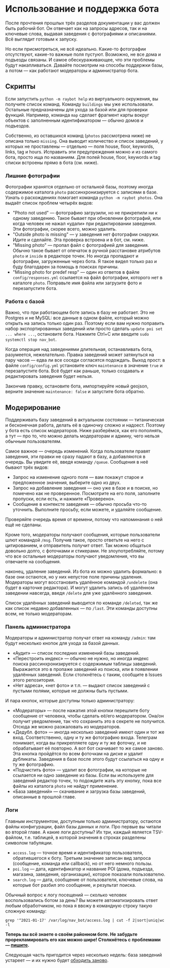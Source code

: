 # Использование и поддержка бота

После прочтения прошлых трёх разделов документации у вас должен быть
рабочий бот. Он отвечает как на запросы адресов, так и на ключевые слова,
выдавая заведения с фотографиями и описаниями. Всё выглядит готовым к запуску.

Но если присмотреться, не всё идеально. Какие-то фотографии отсутствуют,
какие-то важные поля пустуют. Возможно, не все дома и подъезды связаны.
И самое обескураживающее, что эти проблемы будут накапливаться. Давайте
посмотрим на способы поддержки базы, а потом — как работают модераторы
и администратор бота.

## Скрипты

Если запустить `python -m raybot help` из виртуального окружения, вы
получите список команд. Команду `buildings`
мы уже использовали. Остальные предназначены для ухода за базой или
для проверки функций. Например, команда `map` сделает фрагмент карты
вокруг объектов с заполненным идентификатором — обычно домов и подъездов.

Собственно, из оставшихся команд (`photos` рассмотрена ниже) не описана
только `missing`. Она выводит количество и список заведений, у которых
не проставлены — отдельно — поля house, floor, keywords, links, tag и hours.
Исправить эти предупреждения можно и из самого бота, просто ища по названиям.
Для полей house, floor, keywords и tag списки встроены прямо в бота (см. ниже).

### Лишние фотографии

Фотографии хранятся отдельно от остальной базы, поэтому иногда содержимое
каталога `photo` рассинхронизируется с записями в базе. Узнать о расхождениях
помогает команда `python -m raybot photos`. Она выдаёт список проблем
четырёх видов:

* "Photo not used" — фотографию загрузили, но не прикрепили ни к одному
  заведению. Такое бывает при обновлении фотографий, или когда человек
  не нажал «удали» при редактировании заведения. Эти фотографии, скорее
  всего, можно удалить.
* "Outside photo is missing" — у заведения нет фотографии снаружи.
  Идите и сделайте. Эта проверка встроена и в бот, см. ниже.
* "Missing photo" — пропал файл с фотографией для заведения. Обычно такое
  бывает от опечаток в ручной расстановке атрибутов `photo` и `inside`
  в редакторе точек. Но иногда пропадают и фотографии, загруженные через
  бота. Я такое видел только раз и буду благодарен за помощь в поисках
  причины.
* "Missing photo for predef resp" — один из ответов в файле
  `config/responses.yml` ссылается на файл фотографии, которого нет
  в каталоге `photo`. Поправьте имя файла или загрузите фото
  и перезапустите бота.

### Работа с базой

Важно, что при работающем боте запись в базу не работает. Это не
Postgres и не MySQL: все данные в одном файле, который можно открыть
на запись только один раз. Поэтому если вам нужно поправить набор
экспортированных заведений или просто сделать `update poi set ... where ...`,
остановите бота. Нажмите Ctrl+C или введите `sudo systemctl stop nav_bot`.

Когда операция над заведениями длительная, останавливать бота, разумеется,
нежелательно. Правка заведений может затянуться на пару часов — едва
ли все соседи согласятся подождать. Выход прост: в файле `config/config.yml`
установите ключ `maintenance` в значение `true` и перезапустите бота.
Всё будет как раньше, только создавать и редактировать заведения будет
нельзя.

Закончив правку, остановите бота, импортируйте новый geojson, верните
значение `maintenance: false` и запустите бота обратно.

## Модерирование

Поддерживать базу заведений в актуальном состоянии — титаническая и бесконечная
работа, делать её в одиночку сложно и надоест. Поэтому у бота есть список
модераторов. Ниже разберёмся, как его пополнять, а тут — про то, что можно
делать модераторам и админу, чего нельзя обычным пользователям.

Самое важное — очередь изменений. Когда пользователи правят заведения,
эти правки не сразу падают в базу, а добавляются в очередь. Вы увидите
её, введя команду `/queue`. Сообщения в неё бывают трёх видов:

* Запрос на изменение одного поля — вам покажут старое и предложенное
  значения, выберите одно из двух.
* Запрос на добавление заведения — оно уже в базе и в поиске, но помечено
  как не проверенное. Посмотрите на его поля, заполните пропуски, если есть,
  и нажмите «Проверено».
* Сообщение в контексте заведения — обычно просьба что-то уточнить.
  Выполните просьбу, если можете, и удаляйте сообщение.

Проверяйте очередь время от времени, потому что напоминания о ней ещё
не сделаны.

Кроме того, модераторы получают сообщения, которые пользователи шлют
командой `/msg`. Получив такое, просто ответьте на него с цитированием,
и отправитель получит ответ. Так можно общаться довольно долго, с фоточками
и стикерами. Не злоупотребляйте, потому что все остальные модераторы получают
уведомления, что вы отвечаете на сообщения.

наконец, удаление заведений. Из бота их можно удалить формально: в базе
они остаются, но у них непустое поле причины удаления. Модераторы
могут восстановить удалённое командой `/undelete` (она будет в карточке
редактора). И могут удалить запись об удалённом заведении навсегда,
введя `/delete` для уже удалённого заведения.

Список удалённых заведений выводится по команде `/deleted`, так же
как список недавно добавленных — по `/last`. Эти команды доступны
всем, не только модераторам.

### Панель администратора

Модераторы и администратор получат ответ на команду `/admin`: там
будут несколько кнопок для ухода за базой данных.

* «Аудит» — список последних изменений базы заведений.
* «Перестроить индекс» — обычно не нужно, но иногда индекс поиска
  рассинхронизируется с содержимым таблицы заведений. Выражается это
  в пропаже заведений из поиска, или в появлении удалённых заведений.
  Если столкнётесь с таким, сообщите в Issues этого репозитория.
* «Нет адреса», «нет фото» и т.п. — выдают список заведений
  с пустыми полями, которые не должны быть пустыми.

И пара кнопок, которые доступны только администратору:

* «Модераторы» — после нажатия этой кнопки перешлите боту сообщение
  от человека, чтобы сделать её/его модератором. Она/он получит
  уведомление, так что сохранить это в секрете не получится. Отсюда
  же можно разжаловать из модераторов.
* «Дедубл. фото» — иногда несколько заведений имеют один и тот же
  вход. Соответственно, одну и ту же фотографию входа. Телеграм
  понимает, когда вы прикрепляете одну и ту же фоточку, и не обрабатывает
  её повторно. А вот бот скачивает то же самое заново. Эта кнопка
  пройдётся по всем фоточкам на диске и удалит дубликаты. Заведения
  в базе после этого будут ссылаться на одну и ту же фотографию.
* «Подчистить фото» — удалит все фотографии, на которые не ссылается
  ни одно заведение из базы. Если вы используете для заведений
  редактор точек, то подождите жать эту кнопку, пока все файлы из
  каталога `photo` не найдут применение.
* «База заведений» — скачивание и загрузка базы заведений, описанные
  в прошлой главе.

### Логи

Главным инструментом, доступным только администратору, остаются файлы
конфигурации, файл базы данных и логи. Про первые вы читали во второй главе.
А какие логи доступны? Их три, каждый является TSV-файлом, т.е. таблицей,
в которой значения в строках разделены символом табуляции.

* `access.log` — точное время и идентификатор пользователя, обратившегося
  к боту. Третьим значение записан вид запроса (сообщение, команда или callback),
  но от него немного пользы.
* `poi.log` — дата, идентификатор и название POI (дома, подъезда, магазина,
  заведения, организации), которое показали пользователю.
* `search.log` — дата, сообщение от пользователя, ключевые слова, на которые
  бот разбил это сообщение, и результат поиска.

Обычный вопрос к логу посещений — сколько человек воспользовались ботом
за день? Вы можете автоматизировать ответ любым обработчиком, но пока я
ввожу в командную строку такую сложную команду:

    grep '^2021-01-17' /var/log/nav_bot/access.log | cut -f 2|sort|uniq|wc -l

**Теперь вы всё знаете о своём районном боте. Не забудьте прорекламировать
его как можно шире! Столкнётесь с проблемами — [пишите](https://github.com/Zverik/bot_na_rayone/issues).**

Следующая часть пригодится через несколько недель: база заведений
устареет — и их нужно будет [обходить заново](5-updates.md).
